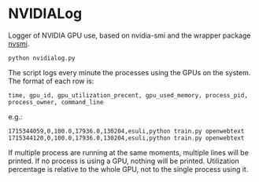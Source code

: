 # NVIDIALog

Logger of NVIDIA GPU use, based on nvidia-smi and the wrapper package [nvsmi](https://pypi.org/project/nvsmi/).

```commandline
python nvidialog.py
```

The script logs every minute the processes using the GPUs on the system.
The format of each row is:

```text
time, gpu_id, gpu_utilization_precent, gpu_used_memory, process_pid, process_owner, command_line
```
e.g.:
```text
1715344059,0,100.0,17936.0,130204,esuli,python train.py openwebtext
1715344120,0,100.0,17936.0,130204,esuli,python train.py openwebtext
```

If multiple process are running at the same moments, multiple lines will be printed.
If no process is using a GPU, nothing will be printed.
Utilization percentage is relative to the whole GPU, not to the single process using it.
